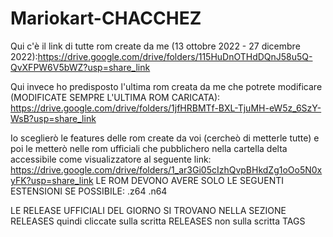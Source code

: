 # Mariokart-CHACCHEZ
Qui c'è il link di tutte rom create da me (13 ottobre 2022 - 27 dicembre 2022):https://drive.google.com/drive/folders/115HuDnOTHdDQnJ58u5Q-QvXFPW6V5bWZ?usp=share_link 

Qui invece ho predisposto l'ultima rom creata da me che potrete modificare (MODIFICATE SEMPRE L'ULTIMA ROM CARICATA): https://drive.google.com/drive/folders/1jfHRBMTf-BXL-TjuMH-eW5z_6SzY-WsB?usp=share_link

Io sceglierò le features delle rom create da voi (cercheò di metterle tutte) e poi le metterò nelle rom ufficiali che pubblichero nella cartella delta accessibile come visualizzatore al seguente link: https://drive.google.com/drive/folders/1_ar3Gi05cIzhQvpBHkdZg1oOo5N0xyFK?usp=share_link
LE ROM DEVONO AVERE SOLO LE SEGUENTI ESTENSIONI SE POSSIBILE: .z64 .n64

LE RELEASE UFFICIALI DEL GIORNO SI TROVANO NELLA SEZIONE RELEASES quindi cliccate sulla scritta RELEASES non sulla scritta TAGS
